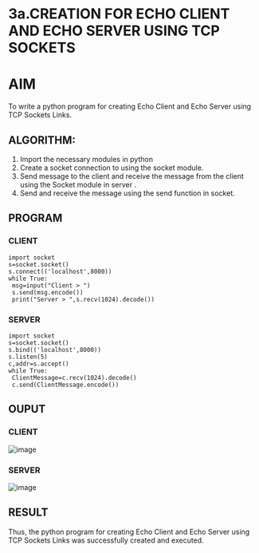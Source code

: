 # 3a.CREATION FOR ECHO CLIENT AND ECHO SERVER USING TCP SOCKETS
# AIM
To write a python program for creating Echo Client and Echo Server using TCP
Sockets Links.
## ALGORITHM:
1. Import the necessary modules in python
2. Create a socket connection to using the socket module.
3. Send message to the client and receive the message from the client using the Socket module in
 server .
4. Send and receive the message using the send function in socket.
## PROGRAM
### CLIENT
```
import socket
s=socket.socket()
s.connect(('localhost',8000))
while True:
 msg=input("Client > ")
 s.send(msg.encode())
 print("Server > ",s.recv(1024).decode())

```
### SERVER
```
import socket
s=socket.socket()
s.bind(('localhost',8000))
s.listen(5)
c,addr=s.accept()
while True:
 ClientMessage=c.recv(1024).decode()
 c.send(ClientMessage.encode())

```
## OUPUT
### CLIENT
![image](https://github.com/GOWTHAM54577/3a.Sockets_Creation_for_Echo_Client_and_Echo_Server/assets/144589420/040583cc-2b01-4464-8a3e-261afc9b5f24)


### SERVER
![image](https://github.com/GOWTHAM54577/3a.Sockets_Creation_for_Echo_Client_and_Echo_Server/assets/144589420/eb62b692-14ca-43ee-a1ba-3197355c53dc)


## RESULT
Thus, the python program for creating Echo Client and Echo Server using TCP Sockets Links 
was successfully created and executed.
